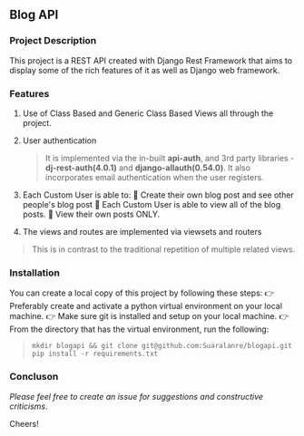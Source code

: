 ## Blog API


### Project Description
 This project is a REST API created with Django Rest Framework that aims to display some of the rich features of it as well as Django web framework.
 ### Features 
1. Use of Class Based and Generic Class Based Views all through the project.
2. User authentication
    > It is implemented via the in-built **api-auth**, and 3rd party libraries - **dj-rest-auth(4.0.1)** and **django-allauth(0.54.0)**.
    It also incorporates email authentication when the user registers.
3. Each Custom User is able to:
:star2:	Create their own blog post and see other people's blog post
:star2:	Each Custom User is able to view all of the blog posts.
:star2:  View their own posts ONLY.

5. The views and routes are implemented via viewsets and routers
> This is in contrast to the traditional repetition of multiple related views.

### Installation
You can create a local copy of this project by following these steps:
:point_right:	Preferably create and activate a python virtual environment on your local machine.
:point_right:	Make sure git is installed and setup on your local machine.
:point_right:	From the directory that has the virtual environment, run the following:
> `mkdir blogapi && git clone git@github.com:Suaralanre/blogapi.git`
> `pip install -r requirements.txt`

### Concluson
*Please feel  free to create an issue for suggestions and constructive criticisms*.

Cheers!

